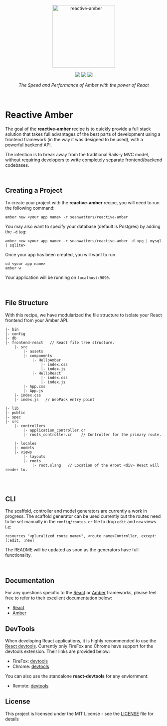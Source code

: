 <p align="center">
    <img src="https://camo.githubusercontent.com/97b4f26bedb5faf9f9eb71296095f78b557b124c/68747470733a2f2f7365616e776174746572732e696f2f696d616765732f72656163746976652d616d6265722d6c6162656c2e706e67" alt="reactive-amber" data-canonical-src="https://seanwatters.io/images/reactive-amber-label.png" height="200">
</p>

<p align="center">
    <a href="https://opensource.org/licenses/MIT"><img src="https://img.shields.io/badge/Version-0.1.0-darkgrey.svg" ></a>
    <a href="https://amberframework.org/"><img src="https://img.shields.io/badge/using-amber_framework-black.svg" ></a>
    <a href="https://opensource.org/licenses/MIT"><img src="https://img.shields.io/badge/License-MIT-lightblue.svg" ></a>
</p>

<p align="center">
    <i>The Speed and Performance of Amber with the power of React</i>
</p>

<br>

# Reactive Amber

The goal of the **reactive-amber** recipe is to quickly provide a full stack solution that takes full advantages of the best parts of development using a frontend framework (in the way it was designed to be used), with a powerful backend API.

The intention is to break away from the traditional Rails-y MVC model, without requiring developers to write completely separate frontend/backend codebases. 

<br>

## Creating a Project

To create your project with the **reactive-amber** recipe, you will need to run the following command:

```
amber new <your app name> -r seanwatters/reactive-amber
```

You may also want to specify your database (default is Postgres) by adding the `-d` tag:

```
amber new <your app name> -r seanwatters/reactive-amber -d <pg | mysql | sqlite>
```

Once your app has been created, you will want to run

```
cd <your app name>
amber w
```

Your application will be running on `localhost:9090`.

<br>

## File Structure

With this recipe, we have modularized the file structure to isolate your React frontend from your Amber API.

```
|- bin
|- config
|- db
|- frontend-react   // React file tree structure.
    |- src
        |- assets
        |- components
            |- HelloAmber
                |- index.css
                |- index.js
            |- HelloReact
                |- index.css
                |- index.js
        |- App.css
        |- App.js
    |- index.css
    |- index.js   // WebPack entry point
    
|- lib
|- public
|- spec
|- src
    |- controllers
        |- application_controller.cr
        |- roots_controller.cr    // Controller for the primary route.
        
    |- locales
    |- models
    |- views
        |- layouts
        |- roots
            |- root.slang   // Location of the #root <div> React will render to.
         
```

<br>

## CLI

The scaffold, controller and model generators are currently a work in progress. The scaffold generator can be used currently but the routes need to be set manually in the `config/routes.cr` file to drop `edit` and `new` views. i.e:

```
resources "<pluralized route name>", <route name>Controller, except: [:edit, :new]
```

The README will be updated as soon as the generators have full functionality.

<br>

## Documentation

For any questions specific to the [React](https://reactjs.org/) or [Amber](https://amberframework.org/) frameworks, please feel free to refer to their excellent documentation below:

* [React](https://reactjs.org/docs/getting-started.html)
* [Amber](https://docs.amberframework.org/amber/)

## DevTools

When developing React applications, it is highly recommended to use the [React devtools](https://reactjs.org/blog/2019/08/15/new-react-devtools.html). Currently only FireFox and Chrome have support for the devtools extension. Their links are provided below:

* FireFox: [devtools](https://addons.mozilla.org/en-US/firefox/addon/react-devtools/)
* Chrome: [devtools](https://chrome.google.com/webstore/detail/react-developer-tools/fmkadmapgofadopljbjfkapdkoienihi?hl=en)

You can also use the standalone **react-devtools** for any enviornment:

* Remote: [devtools](https://www.npmjs.com/package/react-devtools)

## License

This project is licensed under the MIT License - see the [LICENSE](LICENSE) file for details
